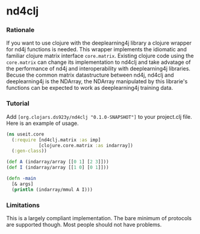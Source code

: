 # nd4clj
### Rationale
If you want to use clojure with the deeplearning4j library a clojure
wrapper for nd4j functions is needed.  This wrapper implements the
idiomatic and familiar clojure matrix interface `core.matrix`.
Existing clojure code using the `core.matrix` can change its
implementation to nd4clj and take advatage of the performance
of nd4j and interoperability with deeplearning4j libraries.
Becuse the common matrix datastructure between nd4j, nd4clj and deeplearning4j
is the NDArray, the NDArray manipulated
by this librarie's functions can be expected to work as deeplearning4j
training data.
### Tutorial
Add `[org.clojars.ds923y/nd4clj "0.1.0-SNAPSHOT"]` to your project.clj
file.  Here is an example of usage.
```clojure
(ns useit.core
  (:require [nd4clj.matrix :as imp]
            [clojure.core.matrix :as indarray])
  (:gen-class))

(def A (indarray/array [[0 1] [2 3]]))
(def I (indarray/array [[1 0] [0 1]]))

(defn -main
  [& args]
  (println (indarray/mmul A I)))
```

### Limitations
This is a largely compliant implementation.  The bare minimum of
protocols are supported though.  Most people should not have problems.

